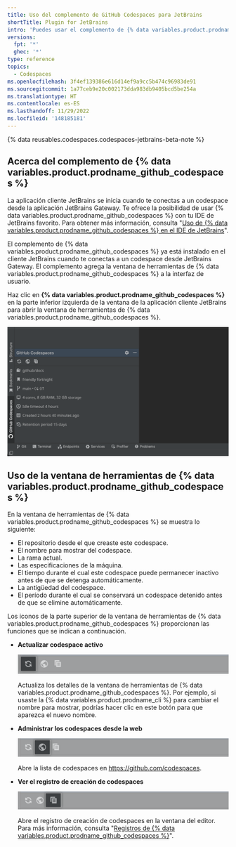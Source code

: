 ```yaml
---
title: Uso del complemento de GitHub Codespaces para JetBrains
shortTitle: Plugin for JetBrains
intro: 'Puedes usar el complemento de {% data variables.product.prodname_github_codespaces %} para la aplicación cliente JetBrains con el fin de obtener información sobre el codespace o detenerlo cuando acabes de trabajar.'
versions:
  fpt: '*'
  ghec: '*'
type: reference
topics:
  - Codespaces
ms.openlocfilehash: 3f4ef139386e616d14ef9a9cc5b474c96983de91
ms.sourcegitcommit: 1a77ceb9e20c002173dda983db9405bcd5be254a
ms.translationtype: HT
ms.contentlocale: es-ES
ms.lasthandoff: 11/29/2022
ms.locfileid: '148185181'
---
```

{% data reusables.codespaces.codespaces-jetbrains-beta-note %}

## Acerca del complemento de {% data variables.product.prodname_github_codespaces %}

La aplicación cliente JetBrains se inicia cuando te conectas a un codespace desde la aplicación JetBrains Gateway. Te ofrece la posibilidad de usar {% data variables.product.prodname_github_codespaces %} con tu IDE de JetBrains favorito. Para obtener más información, consulta "[Uso de {% data variables.product.prodname_github_codespaces %} en el IDE de JetBrains](/codespaces/developing-in-codespaces/using-github-codespaces-in-your-jetbrains-ide)".

El complemento de {% data variables.product.prodname_github_codespaces %} ya está instalado en el cliente JetBrains cuando te conectas a un codespace desde JetBrains Gateway. El complemento agrega la ventana de herramientas de {% data variables.product.prodname_github_codespaces %} a la interfaz de usuario.

Haz clic en **{% data variables.product.prodname_github_codespaces %}** en la parte inferior izquierda de la ventana de la aplicación cliente JetBrains para abrir la ventana de herramientas de {% data variables.product.prodname_github_codespaces %}.

![Captura de pantalla de la ventana de herramientas de {% data variables.product.prodname_github_codespaces %}](/assets/images/help/codespaces/jetbrains-codespaces-tool-window.png)

## Uso de la ventana de herramientas de {% data variables.product.prodname_github_codespaces %}

En la ventana de herramientas de {% data variables.product.prodname_github_codespaces %} se muestra lo siguiente:
* El repositorio desde el que creaste este codespace.
* El nombre para mostrar del codespace.
* La rama actual.
* Las especificaciones de la máquina.
* El tiempo durante el cual este codespace puede permanecer inactivo antes de que se detenga automáticamente.
* La antigüedad del codespace.
* El período durante el cual se conservará un codespace detenido antes de que se elimine automáticamente.

Los iconos de la parte superior de la ventana de herramientas de {% data variables.product.prodname_github_codespaces %} proporcionan las funciones que se indican a continuación.

* **Actualizar codespace activo**

  ![Captura de pantalla del botón Actualizar](/assets/images/help/codespaces/jetbrains-plugin-icon-refresh.png)

  Actualiza los detalles de la ventana de herramientas de {% data variables.product.prodname_github_codespaces %}. Por ejemplo, si usaste la {% data variables.product.prodname_cli %} para cambiar el nombre para mostrar, podrías hacer clic en este botón para que aparezca el nuevo nombre.

* **Administrar los codespaces desde la web**

  ![Captura de pantalla del botón Lista](/assets/images/help/codespaces/jetbrains-plugin-icon-index.png)

  Abre la lista de codespaces en https://github.com/codespaces.

* **Ver el registro de creación de codespaces**

  ![Captura de pantalla del botón Registro](/assets/images/help/codespaces/jetbrains-plugin-icon-log.png)

  Abre el registro de creación de codespaces en la ventana del editor. Para más información, consulta "[Registros de {% data variables.product.prodname_github_codespaces %}](/codespaces/troubleshooting/github-codespaces-logs)".
